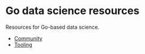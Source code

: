 # Go data science resources
Resources for Go-based data science. 

- [Community](community)
- [Tooling](tooling)

